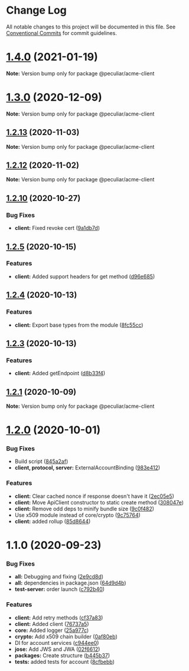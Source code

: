 # Change Log

All notable changes to this project will be documented in this file.
See [Conventional Commits](https://conventionalcommits.org) for commit guidelines.

# [1.4.0](https://github.com/PeculiarVentures/acme-ts/compare/v1.3.0...v1.4.0) (2021-01-19)

**Note:** Version bump only for package @peculiar/acme-client





# [1.3.0](https://github.com/PeculiarVentures/acme-ts/compare/v1.2.13...v1.3.0) (2020-12-09)

**Note:** Version bump only for package @peculiar/acme-client





## [1.2.13](https://github.com/PeculiarVentures/acme-ts/compare/v1.2.12...v1.2.13) (2020-11-03)

**Note:** Version bump only for package @peculiar/acme-client





## [1.2.12](https://github.com/PeculiarVentures/acme-ts/compare/v1.2.11...v1.2.12) (2020-11-02)

**Note:** Version bump only for package @peculiar/acme-client





## [1.2.10](https://github.com/PeculiarVentures/acme-ts/compare/v1.2.9...v1.2.10) (2020-10-27)


### Bug Fixes

* **client:** Fixed revoke cert ([9a1db7d](https://github.com/PeculiarVentures/acme-ts/commit/9a1db7df13dcbeb7ad157a528c73deaec74322a2))





## [1.2.5](https://github.com/PeculiarVentures/acme-ts/compare/v1.2.4...v1.2.5) (2020-10-15)


### Features

* **client:** Added support headers for get method ([d96e685](https://github.com/PeculiarVentures/acme-ts/commit/d96e68553a1a58e5ac97faeea50823f7a5023c72))





## [1.2.4](https://github.com/PeculiarVentures/acme-ts/compare/v1.2.3...v1.2.4) (2020-10-13)


### Features

* **client:** Export base types from the module ([8fc55cc](https://github.com/PeculiarVentures/acme-ts/commit/8fc55ccc664b2b87b36dca237d70d80ee47c0e10))





## [1.2.3](https://github.com/PeculiarVentures/acme-ts/compare/v1.2.2...v1.2.3) (2020-10-13)


### Features

* **client:** Added getEndpoint ([d8b33f4](https://github.com/PeculiarVentures/acme-ts/commit/d8b33f400525950b04b0021c6b8bcbb70c232eb8))





## [1.2.1](https://github.com/PeculiarVentures/acme-ts/compare/v1.2.0...v1.2.1) (2020-10-09)

**Note:** Version bump only for package @peculiar/acme-client





# [1.2.0](https://github.com/PeculiarVentures/acme-ts/compare/v1.1.0...v1.2.0) (2020-10-01)


### Bug Fixes

* Build script ([845a2af](https://github.com/PeculiarVentures/acme-ts/commit/845a2af0a596fdb18b2cd3260779c1b05cdd9120))
* **client, protocol, server:** ExternalAccountBinding ([983e412](https://github.com/PeculiarVentures/acme-ts/commit/983e4122a794c5678c5a71043ca0de1db55288a2))


### Features

* **client:** Clear cached nonce if response doesn't have it ([2ec05e5](https://github.com/PeculiarVentures/acme-ts/commit/2ec05e53f8949e16bb949cfa6ef3b4dfe496024d))
* **client:** Move ApiClient constructor to static create method ([308047e](https://github.com/PeculiarVentures/acme-ts/commit/308047eaad5f10a39976122a75d08558b81beda6))
* **client:** Remove odd deps to minify bundle size ([9c0f482](https://github.com/PeculiarVentures/acme-ts/commit/9c0f482a985e16aa2971a40b6da085de45af77f1))
* Use x509 module instead of core/crypto ([9c75764](https://github.com/PeculiarVentures/acme-ts/commit/9c75764c9ab51464b4fe2da3789ec435f806c93c))
* **client:** added rollup ([85d8644](https://github.com/PeculiarVentures/acme-ts/commit/85d8644c20cf940a395074927f470bff5270a22a))





# 1.1.0 (2020-09-23)


### Bug Fixes

* **all:** Debugging and fixing ([2e9cd8d](https://github.com/PeculiarVentures/acme-ts/commit/2e9cd8d1b16aa379a9a772ec4b7e4835da1c37b8))
* **all:** dependencies in package.json ([64d9d4b](https://github.com/PeculiarVentures/acme-ts/commit/64d9d4b220c1601d493d08fbd1517fe0c658962a))
* **test-server:** order launch ([c792b40](https://github.com/PeculiarVentures/acme-ts/commit/c792b407ccbc20e46a6f46dcca54876904f236d7))


### Features

* **client:** Add retry methods ([cf37a83](https://github.com/PeculiarVentures/acme-ts/commit/cf37a834483ca2b165b45b7502c32369a382efbd))
* **client:** Added client ([76737a5](https://github.com/PeculiarVentures/acme-ts/commit/76737a5c2305659777452c238e73b202005da199))
* **core:** Added logger ([25a977c](https://github.com/PeculiarVentures/acme-ts/commit/25a977cea9d794dad7b073c4bc19f9cbac67097b))
* **crypto:** Add x509 chain builder ([0af80eb](https://github.com/PeculiarVentures/acme-ts/commit/0af80eb05c5d4141d050eb84c980394bed4a2f47))
* DI for account services ([c944ee0](https://github.com/PeculiarVentures/acme-ts/commit/c944ee0236347486fa13b0a09f7769c47d1a04c0))
* **jose:** Add JWS and JWA ([02f6612](https://github.com/PeculiarVentures/acme-ts/commit/02f661243a806404bf8bca71aeff97a4b64ce002))
* **packages:** Create structure ([b445b37](https://github.com/PeculiarVentures/acme-ts/commit/b445b372df26e256d6302b4c73b4a0617c29f739))
* **tests:** added tests for account ([8cfbebb](https://github.com/PeculiarVentures/acme-ts/commit/8cfbebb05e062b6af42e9a22478e698201d718b9))
